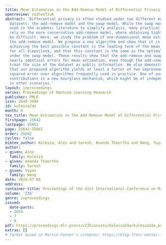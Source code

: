 ```yaml
---
title: Mean Estimation in the Add-Remove Model of Differential Privacy
openreview: cwIhvoTzuK
abstract: 'Differential privacy is often studied under two different models of neighboring
  datasets: the add-remove model and the swap model. While the swap model is frequently
  used in the academic literature to simplify analysis, many practical applications
  rely on the more conservative add-remove model, where obtaining tight results can
  be difficult. Here, we study the problem of one-dimensional mean estimation under
  the add-remove model. We propose a new algorithm and show that it is min-max optimal,
  achieving the best possible constant in the leading term of the mean squared error
  for all $\epsilon$, and that this constant is the same as the optimal algorithm
  under the swap model. These results show that the add-remove and swap models give
  nearly identical errors for mean estimation, even though the add-remove model cannot
  treat the size of the dataset as public information. We also demonstrate empirically
  that our proposed algorithm yields at least a factor of two improvement in mean
  squared error over algorithms frequently used in practice. One of our main technical
  contributions is a new hourglass mechanism, which might be of independent interest
  in other scenarios.'
layout: inproceedings
series: Proceedings of Machine Learning Research
publisher: PMLR
issn: 2640-3498
id: kulesza24a
month: 0
tex_title: Mean Estimation in the Add-Remove Model of Differential Privacy
firstpage: 25642
lastpage: 25661
page: 25642-25661
order: 25642
cycles: false
bibtex_author: Kulesza, Alex and Suresh, Ananda Theertha and Wang, Yuyan
author:
- given: Alex
  family: Kulesza
- given: Ananda Theertha
  family: Suresh
- given: Yuyan
  family: Wang
date: 2024-07-08
address:
container-title: Proceedings of the 41st International Conference on Machine Learning
volume: '235'
genre: inproceedings
issued:
  date-parts:
  - 2024
  - 7
  - 8
pdf: https://proceedings.mlr.press/v235/assets/kulesza24a/kulesza24a.pdf
extras: []
# Format based on Martin Fenner's citeproc: https://blog.front-matter.io/posts/citeproc-yaml-for-bibliographies/
---
```

